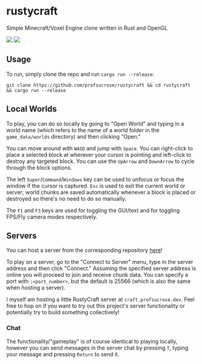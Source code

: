 # rustycraft

Simple Minecraft/Voxel Engine clone written in Rust and OpenGL

<img src="https://i.imgur.com/mIMRoGg.png">

<img src="https://i.imgur.com/8Z2x4CV.png">

## Usage

To run, simply clone the repo and run `cargo run --release`:
```
git clone https://github.com/profsucrose/rustycraft && cd rustycraft && cargo run --release
```

## Local Worlds
To play, you can do so locally by going to "Open World" and typing in a world name (which refers to the name of a world folder in the `game_data/worlds` directory) and then clicking "Open." 

You can move around with `WASD` and jump with `Space`. You can right-click to place a selected block at wherever your cursor is pointing and left-click to destroy any targeted block. You can use the `UpArrow` and `DownArrow` to cycle through the block options. 

The left `Super`/`Command`/`Windows` key can be used to unfocus or focus the window if the cursor is captured. `Esc` is used to exit the current world or server; world chunks are saved automatically whenever a block is placed or destroyed so there's no need to do so manually. 

The `F1` and `F3` keys are used for toggling the GUI/text and for toggling FPS/Fly camera modes respectively.

## Servers

You can host a server from the corresponding repository [here](https://github.com/profsucrose/rustycraft-server)!

To play on a server, go to the "Connect to Server" menu, type in the server address and then click "Connect." Assuming the specified server address is online you will proceed to join and receive chunk data. You can specify a port with `:<port_number>`, but the default is 25566 (which is also the same when hosting a server).

I myself am hosting a little RustyCraft server at `craft.profsucrose.dev`. Feel free to hop on if you want to try out this project's server functionality or potentially try to build something collectively!

### Chat
The functionality/"gameplay" is of course identical to playing locally, however you can send messages in the server chat by pressing `T`, typing your message and pressing `Return` to send it.
